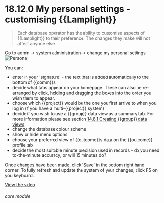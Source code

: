 # 18.12.0    My personal settings - customising {{Lamplight}}

> Each database operator has the ability to customise aspects of {{Lamplight}} to their preference. The changes they make will not affect anyone else. 

Go to admin -> system administration -> change my personal settings 
![Personal]({{imgpath}}189a.png)

 You can:

  * enter in your 'signature' - the text that is added automatically to the bottom of {{comm}}s. 
  * decide what tabs appear on your homepage. These can also be re-arranged by click, holding and dragging the boxes into the order you wish them to appear. 
  * choose which {{project}} would be the one you first arrive to when you log in (if you have a multi-{{project}} system)
  * decide if you wish to use a {{group}} data view as a summary tab. For more information please see section [14.8.1  Creating {{group}} data views](/help/index/v/{{version}}/p/14.8.1) 
  * change the database colour scheme 
  * show or hide menu options
  * choose your preferred view of {{outcome}}s data on the {{outcome}} profile tab
  * decide the most suitable minute precision used in records - do you need to-the-minute accuracy, or will 15 minutes do?

Once changes have been made, click 'Save' in the bottom right hand corner. To fully refresh and update the system of your changes, click F5 on you keyboard. 

[View the video](/help/video/id/37)
###### core module

